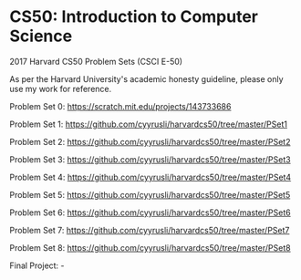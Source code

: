# CS50: Introduction to Computer Science
2017 Harvard CS50 Problem Sets (CSCI E-50)

As per the Harvard University's academic honesty guideline, please only use my work for reference.

Problem Set 0: https://scratch.mit.edu/projects/143733686

Problem Set 1: https://github.com/cyyrusli/harvardcs50/tree/master/PSet1

Problem Set 2: https://github.com/cyyrusli/harvardcs50/tree/master/PSet2

Problem Set 3: https://github.com/cyyrusli/harvardcs50/tree/master/PSet3

Problem Set 4: https://github.com/cyyrusli/harvardcs50/tree/master/PSet4

Problem Set 5: https://github.com/cyyrusli/harvardcs50/tree/master/PSet5

Problem Set 6: https://github.com/cyyrusli/harvardcs50/tree/master/PSet6

Problem Set 7: https://github.com/cyyrusli/harvardcs50/tree/master/PSet7

Problem Set 8: https://github.com/cyyrusli/harvardcs50/tree/master/PSet8

Final Project: -
